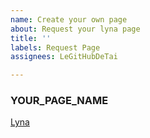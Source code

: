 ```yaml
---
name: Create your own page
about: Request your lyna page
title: ''
labels: Request Page
assignees: LeGitHubDeTai

---
```



### YOUR_PAGE_NAME
[Lyna](https://lyna.ga/)
